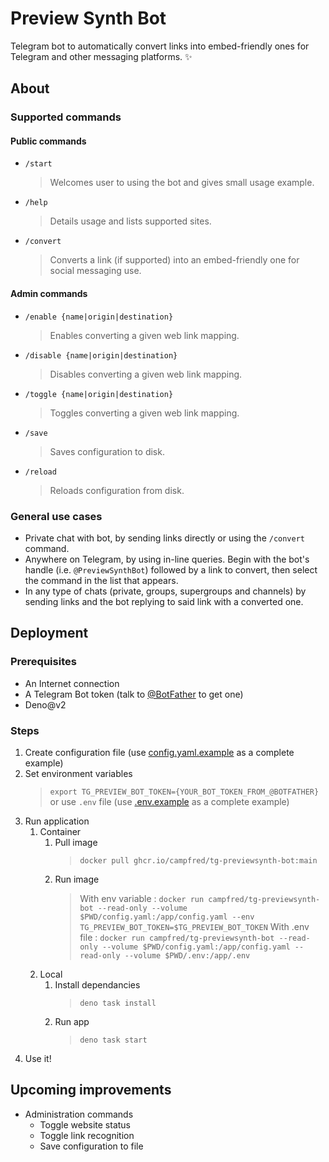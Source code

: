 # Preview Synth Bot

Telegram bot to automatically convert links into embed-friendly ones for Telegram and other messaging platforms. ✨

## About

### Supported commands

#### Public commands

- `/start`
  > Welcomes user to using the bot and gives small usage example.
- `/help`
  > Details usage and lists supported sites.
- `/convert`
  > Converts a link (if supported) into an embed-friendly one for social messaging use.

#### Admin commands

- `/enable {name|origin|destination}`
  > Enables converting a given web link mapping.
- `/disable {name|origin|destination}`
  > Disables converting a given web link mapping.
- `/toggle {name|origin|destination}`
  > Toggles converting a given web link mapping.
- `/save`
  > Saves configuration to disk.
- `/reload`
  > Reloads configuration from disk.

### General use cases

- Private chat with bot, by sending links directly or using the `/convert` command.
- Anywhere on Telegram, by using in-line queries. Begin with the bot's handle (i.e. `@PreviewSynthBot`) followed by a link to convert, then select the command in the list that appears.
- In any type of chats (private, groups, supergroups and channels) by sending links and the bot replying to said link with a converted one.

## Deployment

### Prerequisites

- An Internet connection
- A Telegram Bot token (talk to [@BotFather](https://BotFather.t.me) to get one)
- Deno@v2

### Steps

1. Create configuration file (use [config.yaml.example](config.yaml.example) as a complete example)
2. Set environment variables
   > `export TG_PREVIEW_BOT_TOKEN={YOUR_BOT_TOKEN_FROM_@BOTFATHER}` or use `.env` file (use [.env.example](.env.example) as a complete example)
3. Run application
   1. Container
      1. Pull image
         > `docker pull ghcr.io/campfred/tg-previewsynth-bot:main`
      2. Run image
         > With env variable : `docker run campfred/tg-previewsynth-bot --read-only --volume $PWD/config.yaml:/app/config.yaml --env TG_PREVIEW_BOT_TOKEN=$TG_PREVIEW_BOT_TOKEN`
         > With .env file : `docker run campfred/tg-previewsynth-bot --read-only --volume $PWD/config.yaml:/app/config.yaml --read-only --volume $PWD/.env:/app/.env`
   2. Local
      1. Install dependancies
         > `deno task install`
      2. Run app
         > `deno task start`
4. Use it!

## Upcoming improvements

- Administration commands
  - Toggle website status
  - Toggle link recognition
  - Save configuration to file
